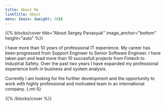 ```yaml
---
title: About Me
linkTitle: About
menu: {main: {weight: 20}}
---
```


{{% blocks/cover title="About Sergey Panasyuk" image_anchor="bottom" height="auto" %}}

I have more than 10 years of professional IT experience. My career has 
been progressed from Support Engineer to Senior Software Engineer. I
have taken part and lead more than 10 succesfull projects from Fintech to 
Industrial Safety. Over the past two years I have expanded my professional 
experience both in business and system analysis.

Currently I am looking for the further development and the opportunity to 
work with highly professional and motivated team in an international 
company.
{.mt-5}

{{% /blocks/cover %}}
